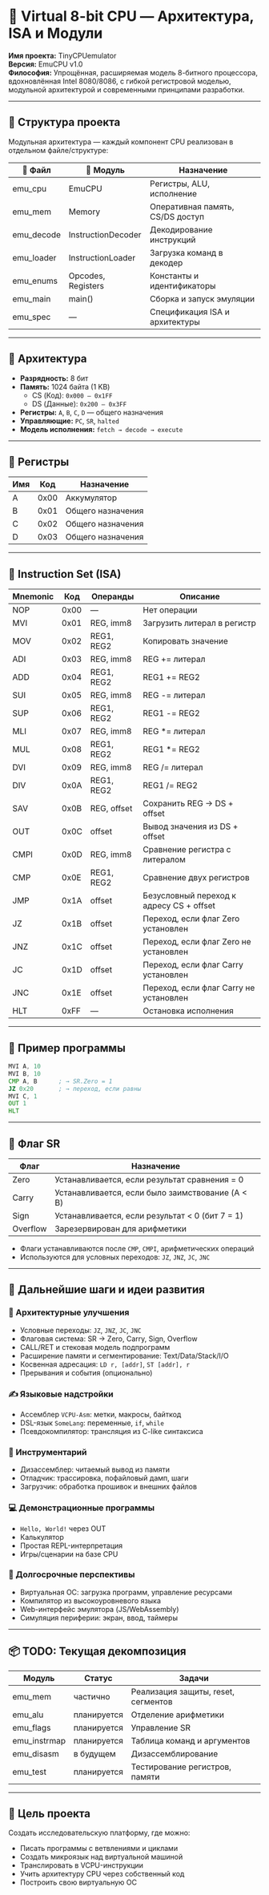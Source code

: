 # 📘 Virtual 8-bit CPU — Архитектура, ISA и Модули

**Имя проекта:** TinyCPUemulator  
**Версия:** EmuCPU v1.0  
**Философия:** Упрощённая, расширяемая модель 8-битного процессора, вдохновлённая Intel 8080/8086, с гибкой регистровой моделью, модульной архитектурой и современными принципами разработки.

---

## 🧱 Структура проекта

Модульная архитектура — каждый компонент CPU реализован в отдельном файле/структуре:

| 📄 Файл      | 🧩 Модуль             | Назначение                             |
|-------------|----------------------|----------------------------------------|
| emu_cpu     | EmuCPU               | Регистры, ALU, исполнение              |
| emu_mem     | Memory               | Оперативная память, CS/DS доступ       |
| emu_decode  | InstructionDecoder   | Декодирование инструкций               |
| emu_loader  | InstructionLoader    | Загрузка команд в декодер              |
| emu_enums   | Opcodes, Registers   | Константы и идентификаторы             |
| emu_main    | main()               | Сборка и запуск эмуляции               |
| emu_spec    | —                    | Спецификация ISA и архитектуры         |

---

## 🧠 Архитектура

- **Разрядность:** 8 бит  
- **Память:** 1024 байта (1 KB)  
  - CS (Код): `0x000 – 0x1FF`  
  - DS (Данные): `0x200 – 0x3FF`  
- **Регистры:** `A`, `B`, `C`, `D` — общего назначения  
- **Управляющие:** `PC`, `SR`, `halted`  
- **Модель исполнения:** `fetch → decode → execute`

---

## 🔢 Регистры

| Имя | Код  | Назначение         |
|-----|------|--------------------|
| A   | 0x00 | Аккумулятор        |
| B   | 0x01 | Общего назначения  |
| C   | 0x02 | Общего назначения  |
| D   | 0x03 | Общего назначения  |

---

## 📜 Instruction Set (ISA)

| Mnemonic | Код   | Операнды       | Описание                                 |
|----------|-------|----------------|------------------------------------------|
| NOP      | 0x00  | —              | Нет операции                             |
| MVI      | 0x01  | REG, imm8      | Загрузить литерал в регистр              |
| MOV      | 0x02  | REG1, REG2     | Копировать значение                      |
| ADI      | 0x03  | REG, imm8      | REG += литерал                           |
| ADD      | 0x04  | REG1, REG2     | REG1 += REG2                             |
| SUI      | 0x05  | REG, imm8      | REG -= литерал                           |
| SUP      | 0x06  | REG1, REG2     | REG1 -= REG2                             |
| MLI      | 0x07  | REG, imm8      | REG *= литерал                           |
| MUL      | 0x08  | REG1, REG2     | REG1 *= REG2                             |
| DVI      | 0x09  | REG, imm8      | REG /= литерал                           |
| DIV      | 0x0A  | REG1, REG2     | REG1 /= REG2                             |
| SAV      | 0x0B  | REG, offset    | Сохранить REG → DS + offset              |
| OUT      | 0x0C  | offset         | Вывод значения из DS + offset            |
| CMPI     | 0x0D  | REG, imm8      | Сравнение регистра с литералом           |
| CMP      | 0x0E  | REG1, REG2     | Сравнение двух регистров                 |
| JMP      | 0x1A  | offset         | Безусловный переход к адресу CS + offset |
| JZ       | 0x1B  | offset         | Переход, если флаг Zero установлен       |
| JNZ      | 0x1C  | offset         | Переход, если флаг Zero не установлен    |
| JC       | 0x1D  | offset         | Переход, если флаг Carry установлен      |
| JNC      | 0x1E  | offset         | Переход, если флаг Carry не установлен   |
| HLT      | 0xFF  | —              | Остановка исполнения                     |

---

## 🧪 Пример программы

```asm
MVI A, 10  
MVI B, 10  
CMP A, B      ; → SR.Zero = 1  
JZ 0x20       ; → переход, если равны  
MVI C, 1  
OUT 1  
HLT  
```

---

## 🧠 Флаг SR

| Флаг     | Назначение                                      |
|----------|--------------------------------------------------|
| Zero     | Устанавливается, если результат сравнения = 0    |
| Carry    | Устанавливается, если было заимствование (A < B) |
| Sign     | Устанавливается, если результат < 0 (бит 7 = 1)  |
| Overflow | Зарезервирован для арифметики                    |

- Флаги устанавливаются после `CMP`, `CMPI`, арифметических операций  
- Используются для условных переходов: `JZ`, `JNZ`, `JC`, `JNC`

---

## 🚀 Дальнейшие шаги и идеи развития

### 🔧 Архитектурные улучшения

- Условные переходы: `JZ`, `JNZ`, `JC`, `JNC`  
- Флаговая система: SR → Zero, Carry, Sign, Overflow  
- CALL/RET и стековая модель подпрограмм  
- Расширение памяти и сегментирование: Text/Data/Stack/I/O  
- Косвенная адресация: `LD r, [addr]`, `ST [addr], r`  
- Прерывания и события (опционально)

### ✍️ Языковые надстройки

- Ассемблер `VCPU-Asm`: метки, макросы, байткод  
- DSL-язык `SomeLang`: переменные, `if`, `while`  
- Псевдокомпилятор: трансляция из C-like синтаксиса

### 🧪 Инструментарий

- Дизассемблер: читаемый вывод из памяти  
- Отладчик: трассировка, пофайловый дамп, шаги  
- Загрузчик: обработка прошивок и внешних файлов

### 💻 Демонстрационные программы

- `Hello, World!` через OUT  
- Калькулятор  
- Простая REPL-интерпретация  
- Игры/сценарии на базе CPU

### 🔬 Долгосрочные перспективы

- Виртуальная ОС: загрузка программ, управление ресурсами  
- Компилятор из высокоуровневого языка  
- Web-интерфейс эмулятора (JS/WebAssembly)  
- Симуляция периферии: экран, ввод, таймеры

---

## 📦 TODO: Текущая декомпозиция

| Модуль               | Статус        | Задачи                                 |
|----------------------|---------------|----------------------------------------|
| emu_mem              | частично      | Реализация защиты, reset, сегментов    |
| emu_alu              | планируется   | Отделение арифметики                   |
| emu_flags            | планируется   | Управление SR                          |
| emu_instrmap         | планируется   | Таблица команд и аргументов            |
| emu_disasm           | в будущем     | Дизассемблирование                     |
| emu_test             | планируется   | Тестирование регистров, памяти         |

---

## 🎯 Цель проекта

Создать исследовательскую платформу, где можно:

- Писать программы с ветвлениями и циклами  
- Создать микроязык над виртуальной машиной  
- Транслировать в VCPU-инструкции  
- Учить архитектуру CPU через собственный код  
- Построить свою виртуальную ОС
